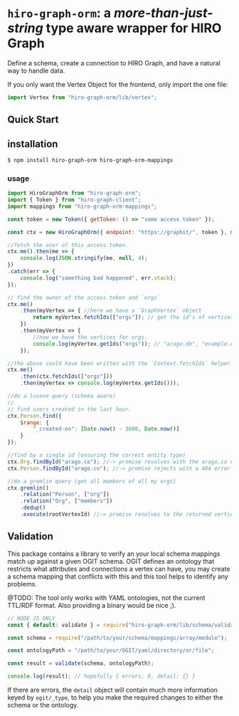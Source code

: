 # `hiro-graph-orm`: a *more-than-just-string* type aware wrapper for HIRO Graph

Define a schema, create a connection to HIRO Graph, and have a natural way to handle data.


If you only want the Vertex Object for the frontend, only import the one file:


```javascript
import Vertex from "hiro-graph-orm/lib/vertex";
```

## Quick Start

## installation

```bash
$ npm install hiro-graph-orm hiro-graph-orm-mappings
```

### usage



```javascript
import HiroGraphOrm from "hiro-graph-orm";
import { Token } from "hiro-graph-client";
import mappings from "hiro-graph-orm-mappings";

const token = new Token({ getToken: () => "some access token" });

const ctx = new HiroGraphOrm({ endpoint: "https://graphit/", token }, mappings);

//fetch the user of this access token.
ctx.me().then(me => {
    console.log(JSON.stringify(me, null, 4);
})
.catch(err => {
    console.log("something bad happened", err.stack);
});

// find the owner of the access token and `orgs`
ctx.me()
    .then(myVertex => { //here we have a `GraphVertex` object
        return myVertex.fetchIds(["orgs"]); // get the id's of vertices for my "orgs"
    })
    .then(myVertex => {
        //now we have the vertices for orgs.
        console.log(myVertex.getIds("orgs")); // "arago.de", "example.com", ...
    });

//the above could have been written with the `Context.fetchIds` helper.
ctx.me()
    .then(ctx.fetchIds(["orgs"]))
    .then(myVertex => console.log(myVertex.getIds()));

//do a lucene query (schema aware)
//
// find users created in the last hour.
ctx.Person.find({
    $range: {
        "_created-on": [Date.now() - 3600, Date.now()]
    }
});

//find by a single id (ensuring the correct entity type)
ctx.Org.findById("arago.co"); //-> promise resolves with the arago.co vertex
ctx.Person.findById("arago.co"); //-> promise rejects with a 404 error

//do a gremlin query (get all members of all my orgs)
ctx.gremlin()
    .relation("Person", ["org"])
    .relation("Org", ["members"])
    .dedup()
    .execute(rootVertexId) //-> promise resolves to the returned vertices.
```

## Validation

This package contains a library to verify an your local schema mappings match up against a given OGIT schema. OGIT defines an ontology that restricts what attributes and connections a vertex can have, you may create a schema mapping that conflicts with this and this tool helps to identify any problems.

@TODO: The tool only works with YAML ontologies, not the current TTL/RDF format. Also providing a binary would be nice ;).

```javascript
// NODE JS ONLY
const { default: validate } = require("hiro-graph-orm/lib/schema/validate");

const schema = require("/path/to/your/schema/mappings/array/module");

const ontologyPath = "/path/to/your/OGIT/yaml/directory/or/file";

const result = validate(schema, ontologyPath);

console.log(result); // hopefully { errors: 0, detail: {} }
```

If there are errors, the `detail` object will contain much more information keyed by `ogit/_type`, to help you make the required changes to either the schema or the ontology.


